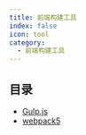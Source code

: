 ```yaml
---
title: 前端构建工具
index: false
icon: tool
category:
  - 前端构建工具
---
```



## 目录

- [Gulp.js](gulp.md)
- [webpack5](webpack5.md)